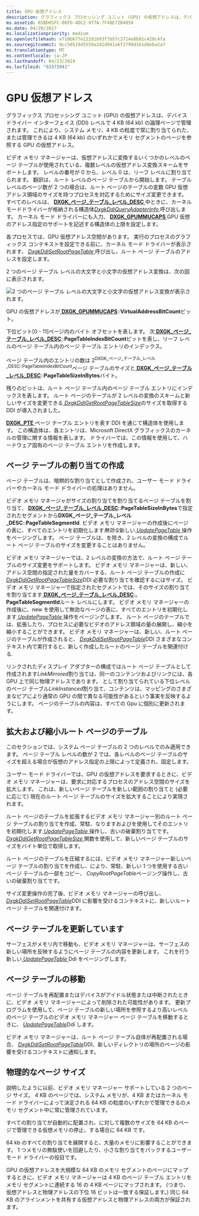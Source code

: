 ```yaml
---
title: GPU 仮想アドレス
description: グラフィックス プロセッシング ユニット (GPU) の仮想アドレスは、デバイス ドライバー インターフェイス (DDI) レベルで 4 KB (64 kb) の論理ページで管理されます。
ms.assetid: 65BD05FC-06FD-4DC2-977A-7F48E72B4858
ms.date: 04/20/2017
ms.localizationpriority: medium
ms.openlocfilehash: e710b677e222d1b93f7b57c3714e8b81c420c4fa
ms.sourcegitcommit: 0cc5051945559a242d941a6f2799d161d8eba2a7
ms.translationtype: MT
ms.contentlocale: ja-JP
ms.lasthandoff: 04/23/2019
ms.locfileid: "63373941"
---
```

# <a name="gpu-virtual-address"></a>GPU 仮想アドレス


グラフィックス プロセッシング ユニット (GPU) の仮想アドレスは、デバイス ドライバー インターフェイス (DDI) レベルで 4 KB (64 kb) の論理ページで管理されます。 これにより、システム メモリ、4 KB の粒度で常に割り当てられた、または管理できるは 4 KB (64 kb) のいずれかでメモリ セグメントのページを参照する GPU の仮想アドレス。

ビデオ メモリ マネージャーは、仮想アドレスに変換するいくつかのレベルのページ テーブルが使用されている、複数レベルの仮想アドレス変換スキームをサポートします。 レベルの番号が 0 から、レベル 0 は、リーフ レベルに割り当てられます。 翻訳は、ルート レベルのページ テーブルから開始します。 テーブル レベルのページ数が 2 つの場合は、ルート ページのテーブルの変数 GPU 仮想アドレス領域のサイズを持つプロセスを対応するためにサイズ変更できます。 すべてのレベルは、 [ **DXGK\_ページ\_テーブル\_レベル\_DESC** ](https://msdn.microsoft.com/library/windows/hardware/dn906832) 中ときに、カーネルモードドライバーが格納される構造体[*DxgkDdiQueryAdapterInfo* ](https://msdn.microsoft.com/library/windows/hardware/ff559746)呼び出します。 カーネル モード ドライバーにも入力、 [ **DXGK\_GPUMMUCAPS** ](https://msdn.microsoft.com/library/windows/hardware/dn906348) GPU 仮想のアドレス指定のサポートを記述する構造体の上限を設定します。

各プロセスでは、GPU 仮想アドレス空間があります。 実行のプロセスのグラフィックス コンテキストを設定できる前に、カーネル モード ドライバーが表示されます、 [ *DxgkDdiSetRootPageTable* ](https://msdn.microsoft.com/library/windows/hardware/dn906342)呼び出し、ルート ページ テーブルのアドレスを設定します。

2 つのページ テーブル レベルの大文字と小文字の仮想アドレス変換は、次の図に表示されます。

![2 つのページ テーブル レベルの大文字と小文字の仮想アドレス変換が表示されます。](images/gpu-virtual-address.1.png)

GPU の仮想アドレスが[ **DXGK\_GPUMMUCAPS**](https://msdn.microsoft.com/library/windows/hardware/dn906348)::**VirtualAddressBitCount**ビット。

下位ビット\[0 - 11\]ページ内のバイト オフセットを表します。 次[ **DXGK\_ページ\_テーブル\_レベル\_DESC**](https://msdn.microsoft.com/library/windows/hardware/dn906832)::**PageTableIndexBitCount**ビットを表し、リーフ レベルのページ テーブル内のページ テーブル エントリのインデックス。

ページ テーブル内のエントリの数は 2<sup>DXGK\_ページ\_テーブル\_レベル\_DESC::PageTableIndexBitCount</sup>ページ テーブルのサイズと[ **DXGK\_ページ\_テーブル\_レベル\_DESC**](https://msdn.microsoft.com/library/windows/hardware/dn906832)::**PageTableSizeInBytes**バイト。

残りのビットは、ルート ページ テーブル内のページ テーブル エントリにインデックスを表します。 ルート ページのテーブルが 2 レベルの変換のスキームと新しいサイズを変更できる[ *DxgkDdiGetRootPageTableSize*](https://msdn.microsoft.com/library/windows/hardware/dn906339)のサイズを取得する DDI が導入されました。

[ **DXGK\_PTE** ](https://msdn.microsoft.com/library/windows/hardware/ff562008)ページ テーブル エントリを表す DDI を通じて構造体を使用します。 この構造体は、各エントリは、Microsoft DirectX グラフィックスのカーネルの管理に関する情報を表します。 ドライバーでは、この情報を使用して、ハードウェア固有のページ テーブル エントリを作成します。

## <a name="span-idcreationofpagetableallocationsspanspan-idcreationofpagetableallocationsspanspan-idcreationofpagetableallocationsspancreation-of-page-table-allocations"></a><span id="Creation_of_page_table_allocations"></span><span id="creation_of_page_table_allocations"></span><span id="CREATION_OF_PAGE_TABLE_ALLOCATIONS"></span>ページ テーブルの割り当ての作成


ページ テーブルは、暗黙的な割り当てとして作成され、ユーザー モード ドライバーやカーネル モード ドライバーの処理はありません。

ビデオ メモリ マネージャがサイズの割り当てを割り当てるページ テーブルを割り当て、 [ **DXGK\_ページ\_テーブル\_レベル\_DESC**](https://msdn.microsoft.com/library/windows/hardware/dn906832)::**PageTableSizeInBytes**で指定されたセグメントから**DXGK\_ページ\_テーブル\_レベル\_DESC**::**PageTableSegmentId**. ビデオ メモリ マネージャーの作成後にページの表に、すべてのエントリを初期化します*無効な*新しい[ *UpdatePageTable* ](https://msdn.microsoft.com/library/windows/hardware/ff560815)操作をページングします。 ページ テーブルは、を除き、2 レベルの変換の構成でルート ページ テーブルのサイズを変更することはありません。

ビデオ メモリ マネージャーでは、2 レベルの変換の方法で、ルート ページ テーブルのサイズ変更をサポートします。 ビデオ メモリ マネージャーは、新しい、アドレス空間の指定された量をカバーする、ルート ページ テーブルの作成に[ *DxgkDdiGetRootPageTableSize*](https://msdn.microsoft.com/library/windows/hardware/dn906339)DDI 必要な割り当てを確認するにはサイズ。 ビデオ メモリ マネージャーで指定されたセグメントでは、そのサイズの割り当てを割り当てます[ **DXGK\_ページ\_テーブル\_レベル\_DESC**](https://msdn.microsoft.com/library/windows/hardware/dn906832):。**PageTableSegmentId**ルート レベルにします。 ビデオ メモリ マネージャーの作成後に、new を使用して無効なページの表に、すべてのエントリを初期化します[ *UpdatePageTable* ](https://msdn.microsoft.com/library/windows/hardware/ff560815)操作をページングします。 ルート ページのテーブルでは、拡張したり、プロセスに必要なビデオのアドレス領域の量の展開し、縮小を縮小することができます。 ビデオ メモリ マネージャーは、新しい、ルート ページのテーブルが作成されると、 [ *DxgkDdiSetRootPageTable*](https://msdn.microsoft.com/library/windows/hardware/dn906342)DDI さまざまなコンテキスト内で実行すると、新しく作成したルートのページ テーブルを関連付ける.

リンクされたディスプレイ アダプターの構成ではルート ページ テーブルとして作成されます*LinkMirrored*割り当ては、同一のコンテンツおよびリンクには、各 GPU 上で同じ物理アドレスであります。 として割り当てられている下位レベルのページ テーブル*LinkInstanced*割り当て、コンテンツは、マッピングのさまざまなピアにより通常の GPU の間で異なる可能性があるという事実を反映するようにします。 ページのテーブルの内容は、すべての Gpu に個別に更新されます。

## <a name="span-idgrowingandshrinkingarootpagetablespanspan-idgrowingandshrinkingarootpagetablespanspan-idgrowingandshrinkingarootpagetablespangrowing-and-shrinking-a-root-page-table"></a><span id="Growing_and_shrinking_a_root_page_table"></span><span id="growing_and_shrinking_a_root_page_table"></span><span id="GROWING_AND_SHRINKING_A_ROOT_PAGE_TABLE"></span>拡大および縮小ルート ページのテーブル


このセクションでは、システム ページ テーブルの 2 つのレベルでのみ適用できます。 ページ テーブル レベルの数が 2 では、各レベルのページ テーブルのサイズを超える場合が仮想のアドレス指定の上限によって定義され、固定します。

ユーザー モード ドライバーでは、GPU の仮想アドレスを要求するときに、ビデオ メモリ マネージャーは、要求に対応するプロセスのアドレス空間のサイズを拡大します。 これは、新しいページ テーブルを新しい範囲の割り当てと (必要に応じて) 現在のルート ページ テーブルのサイズを拡大することにより実現されます。

ルート ページのテーブルを拡張するビデオ メモリ マネージャー別のルート ページ テーブルの割り当てを作成、常駐、なりますおよびを使用してそのエントリを初期化します[ *UpdatePageTable* ](https://msdn.microsoft.com/library/windows/hardware/ff560815)操作し、古いの破棄割り当てです。 [ *DxgkDdiGetRootPageTableSize* ](https://msdn.microsoft.com/library/windows/hardware/dn906339)関数を使用して、新しいページ テーブルのサイズをバイト単位で取得します。

ルート ページのテーブルを圧縮するには、ビデオ メモリ マネージャー新しいページ テーブルの割り当てを作成し、により、常駐、新しい 1 つを使用する古いページ テーブルの一部をコピー、 *CopyRootPageTable*ページング操作し、古いの破棄割り当てです。

サイズ変更操作の完了後、ビデオ メモリ マネージャーの呼び出し、 [ *DxgkDdiSetRootPageTable*](https://msdn.microsoft.com/library/windows/hardware/dn906342)DDI に影響を受けるコンテキストに、新しいルート ページ テーブルを関連付けます。

## <a name="span-idupdatingpagetablespanspan-idupdatingpagetablespanspan-idupdatingpagetablespanupdating-page-table"></a><span id="Updating_page_table"></span><span id="updating_page_table"></span><span id="UPDATING_PAGE_TABLE"></span>ページ テーブルを更新しています


サーフェスがメモリ内で移動も、ビデオ メモリ マネージャーは、サーフェスの新しい場所を反映するようにページ テーブルの内容を更新します。 これを行う新しい[ *UpdatePageTable* ](https://msdn.microsoft.com/library/windows/hardware/ff560815) Ddi をページングします。

## <a name="span-idmovingapagetablespanspan-idmovingapagetablespanspan-idmovingapagetablespanmoving-a-page-table"></a><span id="Moving_a_page_table"></span><span id="moving_a_page_table"></span><span id="MOVING_A_PAGE_TABLE"></span>ページ テーブルの移動


ページ テーブルを再配置またはデバイスがアイドル状態または中断されたときに、ビデオ メモリ マネージャーによって削除された可能性があります。 更新プログラムを使用して、ページ テーブルの新しい場所を参照するより高いレベルのページ テーブルのビデオ メモリ マネージャー ページ テーブルを移動するときに、 [ *UpdatePageTable*](https://msdn.microsoft.com/library/windows/hardware/ff560815)Ddi します。

ビデオ メモリ マネージャーは、ルート ページ テーブル自体が再配置される場合、 [ *DxgkDdiSetRootPageTable*](https://msdn.microsoft.com/library/windows/hardware/dn906342)DDI、新しいディレクトリの場所のページの影響を受けるコンテキストに通知します。

## <a name="span-idphysicalpagesizespanspan-idphysicalpagesizespanspan-idphysicalpagesizespanphysical-page-size"></a><span id="Physical_page_size"></span><span id="physical_page_size"></span><span id="PHYSICAL_PAGE_SIZE"></span>物理的なページ サイズ


説明したように以前、ビデオ メモリ マネージャー サポートしている 2 つのページ サイズ。 4 KB のページでは、システム メモリが、4 KB またはカーネル モード ドライバーによって決定される 64 KB の粒度のいずれかで管理できるのメモリ セグメント中に常に管理されています。

すべての割り当てが自動的に配置され、に対して複数のサイズを 64 KB のページで管理できる仮想メモリの停止、する場合に 64 KB です。

64 kb のすべての割り当てを展開すると、大量のメモリに影響することができます。 1 つメモリの無駄使いを回避したり、小さな割り当てをパックするユーザー モード ドライバーの役目です。

GPU の仮想アドレスを大規模な 64 KB のメモリ セグメントのページにマップするときに、ビデオ メモリ マネージャーは 4 KB のページ テーブル エントリをメモリ セグメントに連続する 16 の 4 KB ページにマップされます。 (つまり、仮想アドレスと物理アドレスの下位 16 ビットは一致する保証します。) 同じ 64 KB のアラインメントを共有する仮想アドレスと物理アドレスの両方が保証されます。

 

 





